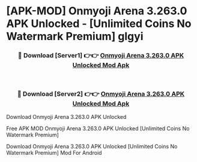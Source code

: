 # [APK-MOD] Onmyoji Arena 3.263.0 APK Unlocked - [Unlimited Coins No Watermark Premium] glgyi



<div align="center">
<h3>🔴 Download [Server1] 👉👉 <a href="https://momento.my/?title=Onmyoji_Arena_3.263.0_APK_Unlocked">Onmyoji Arena 3.263.0 APK Unlocked Mod Apk</a></h3><br>

<h3>🔴 Download [Server2] 👉👉 <a href="https://momento.my/?title=Onmyoji_Arena_3.263.0_APK_Unlocked">Onmyoji Arena 3.263.0 APK Unlocked Mod Apk</a></h3>
</div>



Download Onmyoji Arena 3.263.0 APK Unlocked 

Free APK MOD Onmyoji Arena 3.263.0 APK Unlocked [Unlimited Coins No Watermark Premium]

Download Onmyoji Arena 3.263.0 APK Unlocked [Unlimited Coins No Watermark Premium] Mod For Android
